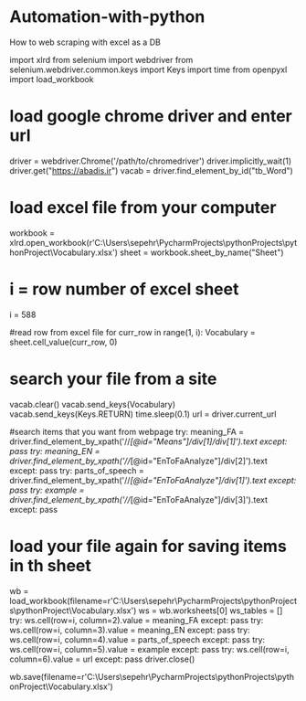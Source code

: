 # Automation-with-python
How to web scraping with excel as a DB

import xlrd
from selenium import webdriver
from selenium.webdriver.common.keys import Keys
import time
from openpyxl import load_workbook

# load google chrome driver and enter url
driver = webdriver.Chrome('/path/to/chromedriver')
driver.implicitly_wait(1)
driver.get("https://abadis.ir")
vacab = driver.find_element_by_id("tb_Word")

# load excel file from your computer
workbook = xlrd.open_workbook(r'C:\Users\sepehr\PycharmProjects\pythonProjects\pythonProject\Vocabulary.xlsx')
sheet = workbook.sheet_by_name("Sheet")

# i = row number of excel sheet
i = 588

#read row from excel file
for curr_row in range(1, i):
	Vocabulary = sheet.cell_value(curr_row, 0)

# search your file from a site
vacab.clear()
vacab.send_keys(Vocabulary)
vacab.send_keys(Keys.RETURN)
time.sleep(0.1)
url = driver.current_url

#search items that you want from webpage
try:
	meaning_FA = driver.find_element_by_xpath('//*[@id="Means"]/div[1]/div[1]').text
except:
	pass
try:
	meaning_EN = driver.find_element_by_xpath('//*[@id="EnToFaAnalyze"]/div[2]').text
except:
	pass
try:
	parts_of_speech = driver.find_element_by_xpath('//*[@id="EnToFaAnalyze"]/div[1]').text
except:
	pass
try:
	example = driver.find_element_by_xpath('//*[@id="EnToFaAnalyze"]/div[3]').text
except:
	pass


# load your file again for saving items in th sheet
wb = load_workbook(filename=r'C:\Users\sepehr\PycharmProjects\pythonProjects\pythonProject\Vocabulary.xlsx')
ws = wb.worksheets[0]
ws_tables = []
try:
	ws.cell(row=i, column=2).value = meaning_FA
except:
	pass
try:
	ws.cell(row=i, column=3).value = meaning_EN
except:
	pass
try:
	ws.cell(row=i, column=4).value = parts_of_speech
except:
	pass
try:
	ws.cell(row=i, column=5).value = example
except:
	pass
try:
	ws.cell(row=i, column=6).value = url
except:
	pass
driver.close()

wb.save(filename=r'C:\Users\sepehr\PycharmProjects\pythonProjects\pythonProject\Vocabulary.xlsx')

